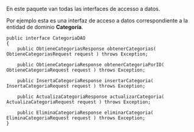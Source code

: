 En este paquete van todas las interfaces de accesso a datos.

Por ejemplo esta es una interfaz de acceso a datos correspondiente a la entidad de dominio **Categoría**.

```[java]
public interface CategoriaDAO
{
	public ObtieneCategoriasResponse obtenerCategorias( ObtieneCategoriasRequest request ) throws Exception;
	
	public ObtieneCategoriaResponse obtenerCategoriaPorID( ObtieneCategoriaRequest request ) throws Exception;
	
	public InsertaCategoriaResponse insertarCategoria( InsertaCategoriaRequest request ) throws Exception;
	
	public ActualizaCategoriaResponse actualizarCategoria( ActualizaCategoriaRequest request ) throws Exception;
	
	public EliminaCategoriaResponse eliminarCategoria( EliminaCategoriaRequest request ) throws Exception;
}
```

